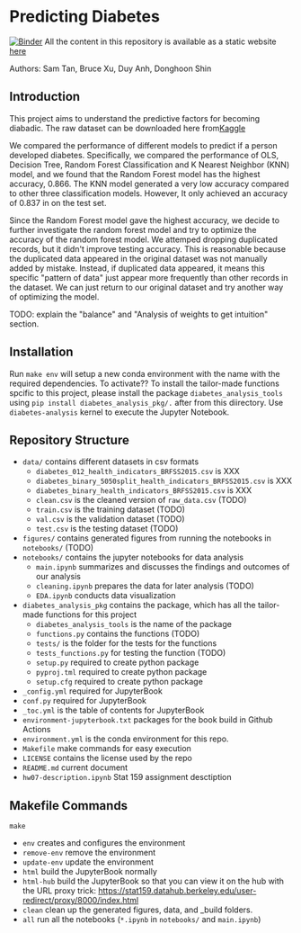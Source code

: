 # Predicting Diabetes

[![Binder](https://mybinder.org/badge_logo.svg)](https://mybinder.org/v2/gh/UCB-stat-159-s23/project-group25/HEAD?labpath=notebooks%2Fmain)
All the content in this repository is available as a static website [here](https://ucb-stat-159-s23.github.io/project-group25/)

Authors: Sam Tan, Bruce Xu, Duy Anh, Donghoon Shin

## Introduction

This project aims to understand the predictive factors for becoming diabadic. The raw dataset can be downloaded here from[Kaggle](https://www.kaggle.com/datasets/alexteboul/diabetes-health-indicators-dataset)

We compared the performance of different models to predict if a person developed diabetes. Specifically, we compared the performance of OLS,  Decision Tree, Random Forest Classification and K Nearest Neighbor (KNN) model, and we found that the Random Forest model has the highest accuracy, 0.866. The KNN model generated a very low accuracy compared to other three classification models. However, It only achieved an accuracy of 0.837 in on the test set. 

Since the Random Forest model gave the highest accuracy, we decide to further investigate the random forest model and try to optimize the accuracy of the random forest model. We attemped dropping duplicated records, but it didn't improve testing accuracy. This is reasonable because the duplicated data appeared in the original dataset was not manually added by mistake. Instead, if duplicated data appeared, it means this specific "pattern of data" just appear more frequently than other records in the dataset. We can just return to our original dataset and try another way of optimizing the model.

TODO: explain the "balance" and "Analysis of weights to get intuition" section. 


## Installation

Run `make env` will setup a new conda environment with the name with the required dependencies. To activate?? To install the tailor-made functions spcific to this project, please install the package `diabetes_analysis_tools` using  `pip install diabetes_analysis_pkg/.` after from this diirectory. Use `diabetes-analysis` kernel to execute the Jupyter Notebook. 

## Repository Structure

- `data/` contains different datasets in csv formats
  - `diabetes_012_health_indicators_BRFSS2015.csv` is XXX
  - `diabetes_binary_5050split_health_indicators_BRFSS2015.csv` is XXX 
  - `diabetes_binary_health_indicators_BRFSS2015.csv` is XXX
  - `clean.csv` is the cleaned version of `raw_data.csv` (TODO)
  - `train.csv` is the training dataset (TODO)
  - `val.csv` is the validation dataset (TODO)
  - `test.csv` is the testing dataset (TODO)
- `figures/` contains generated figures from running the notebooks in `notebooks/` (TODO)
- `notebooks/` contains the jupyter notebooks for data analysis
  - `main.ipynb` summarizes and discusses the findings and outcomes of our analysis
  - `cleaning.ipynb` prepares the data for later analysis (TODO)
  - `EDA.ipynb` conducts data visualization 
- `diabetes_analysis_pkg` contains the package, which has all the tailor-made functions for this project
  - `diabetes_analysis_tools` is the name of the package
   -  `functions.py` contains the functions (TODO)
    - `tests/` is the folder for the tests for the functions
     -  `tests_functions.py` for testing the function (TODO)
  - `setup.py` required to create python package
  - `pyproj.tml` required to create python package
  - `setup.cfg` required to create python package
- `_config.yml` required for JupyterBook
- `conf.py` required for JupyterBook
- `_toc.yml` is the table of contents for JupyterBook
- `environment-jupyterbook.txt` packages for the book build in Github Actions
- `environment.yml` is the conda environment for this repo.
- `Makefile` make commands for easy execution
- `LICENSE` contains the license used by the repo
- `README.md` current document
- `hw07-description.ipynb` Stat 159 assignment desctiption

## Makefile Commands

`make`
- `env` creates and configures the environment
- `remove-env` remove the environment
- `update-env` update the environment
- `html` build the JupyterBook normally
- `html-hub` build the JupyterBook so that you can view it on the hub with the URL proxy trick: https://stat159.datahub.berkeley.edu/user-redirect/proxy/8000/index.html
- `clean` clean up the generated figures, data, and _build folders.
- `all` run all the notebooks (`*.ipynb` in `notebooks/` and `main.ipynb`)




